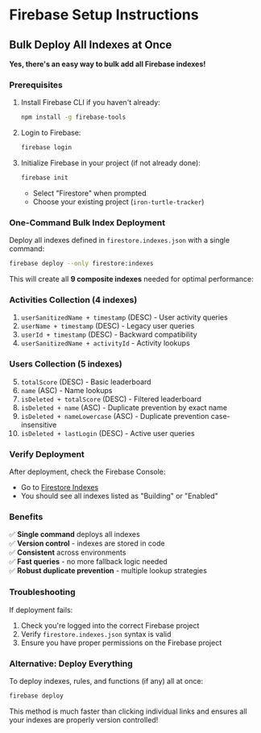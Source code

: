 # Firebase Setup Instructions

## Bulk Deploy All Indexes at Once

**Yes, there's an easy way to bulk add all Firebase indexes!** 

### Prerequisites

1. Install Firebase CLI if you haven't already:
   ```bash
   npm install -g firebase-tools
   ```

2. Login to Firebase:
   ```bash
   firebase login
   ```

3. Initialize Firebase in your project (if not already done):
   ```bash
   firebase init
   ```
   - Select "Firestore" when prompted
   - Choose your existing project (`iron-turtle-tracker`)

### One-Command Bulk Index Deployment

Deploy all indexes defined in `firestore.indexes.json` with a single command:

```bash
firebase deploy --only firestore:indexes
```

This will create all **9 composite indexes** needed for optimal performance:

### Activities Collection (4 indexes)
1. `userSanitizedName + timestamp` (DESC) - User activity queries
2. `userName + timestamp` (DESC) - Legacy user queries  
3. `userId + timestamp` (DESC) - Backward compatibility
4. `userSanitizedName + activityId` - Activity lookups

### Users Collection (5 indexes)  
5. `totalScore` (DESC) - Basic leaderboard
6. `name` (ASC) - Name lookups
7. `isDeleted + totalScore` (DESC) - Filtered leaderboard
8. `isDeleted + name` (ASC) - Duplicate prevention by exact name
9. `isDeleted + nameLowercase` (ASC) - Duplicate prevention case-insensitive
10. `isDeleted + lastLogin` (DESC) - Active user queries

### Verify Deployment

After deployment, check the Firebase Console:
- Go to [Firestore Indexes](https://console.firebase.google.com/project/iron-turtle-tracker/firestore/indexes)
- You should see all indexes listed as "Building" or "Enabled"

### Benefits

✅ **Single command** deploys all indexes  
✅ **Version control** - indexes are stored in code  
✅ **Consistent** across environments  
✅ **Fast queries** - no more fallback logic needed  
✅ **Robust duplicate prevention** - multiple lookup strategies

### Troubleshooting

If deployment fails:
1. Check you're logged into the correct Firebase project
2. Verify `firestore.indexes.json` syntax is valid
3. Ensure you have proper permissions on the Firebase project

### Alternative: Deploy Everything

To deploy indexes, rules, and functions (if any) all at once:
```bash
firebase deploy
```

This method is much faster than clicking individual links and ensures all your indexes are properly version controlled!